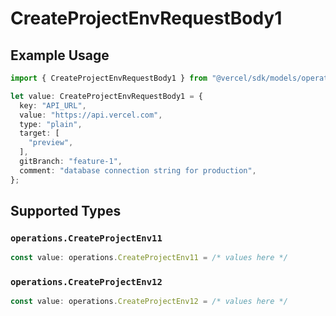 # CreateProjectEnvRequestBody1

## Example Usage

```typescript
import { CreateProjectEnvRequestBody1 } from "@vercel/sdk/models/operations";

let value: CreateProjectEnvRequestBody1 = {
  key: "API_URL",
  value: "https://api.vercel.com",
  type: "plain",
  target: [
    "preview",
  ],
  gitBranch: "feature-1",
  comment: "database connection string for production",
};
```

## Supported Types

### `operations.CreateProjectEnv11`

```typescript
const value: operations.CreateProjectEnv11 = /* values here */
```

### `operations.CreateProjectEnv12`

```typescript
const value: operations.CreateProjectEnv12 = /* values here */
```

